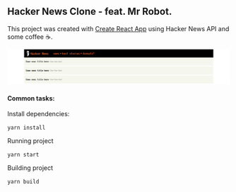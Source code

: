 ## Hacker News Clone - feat. Mr Robot.

This project was created with [Create React App](https://github.com/facebookincubator/create-react-app) using Hacker News API and some coffee :coffee:.

![alt text](https://github.com/phillipnunes/hacker-news/blob/master/preview.png "Preview")

#### Common tasks:

Install dependencies:
```
yarn install
```

Running project
```
yarn start
```

Building project
```
yarn build
```

